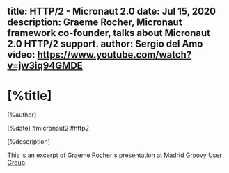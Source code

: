 title: HTTP/2 - Micronaut 2.0
date: Jul 15, 2020
description: Graeme Rocher, Micronaut framework co-founder, talks about Micronaut 2.0 HTTP/2 support. 
author: Sergio del Amo
video: https://www.youtube.com/watch?v=jw3iq94GMDE
---

# [%title]

[%author]

[%date] #micronaut2 #http2

[%description]

This is an excerpt of Graeme Rocher's presentation at [Madrid Groovy User Group](https://www.madridgug.com/2020/07/micronaut-2.html). 